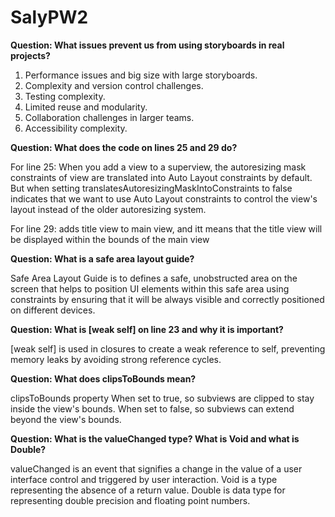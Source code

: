 # SalyPW2
**Question: What issues prevent us from using storyboards in real projects?**

1) Performance issues and big size with large storyboards.
2) Complexity and version control challenges.
3) Testing complexity.
4) Limited reuse and modularity.
5) Collaboration challenges in larger teams.
6) Accessibility complexity.


**Question: What does the code on lines 25 and 29 do?**

For line 25: When you add a view to a superview, the autoresizing mask constraints of view are translated into Auto Layout constraints by default. 
But when setting translatesAutoresizingMaskIntoConstraints to false indicates that we want to use Auto Layout constraints to control the view's layout
instead of the older autoresizing system.

For line 29: adds title view to main view, and itt means that the title view will be displayed within the bounds of the main view

**Question: What is a safe area layout guide?**

Safe Area Layout Guide is to defines a safe, unobstructed area on the screen that helps to position UI elements within this safe area using constraints by ensuring that it will be always visible and correctly positioned on different devices.

**Question: What is [weak self] on line 23 and why it is important?**

[weak self] is used in closures to create a weak reference to self, preventing memory leaks by avoiding strong reference cycles. 

**Question: What does clipsToBounds mean?**

clipsToBounds property When set to true, so subviews are clipped to stay inside the view's bounds. When set to false, so subviews can extend beyond the view's bounds.

**Question: What is the valueChanged type? What is Void and what is Double?**

valueChanged is an event that signifies a change in the value of a user interface control and triggered by user interaction.
Void is a type representing the absence of a return value.
Double is data type for representing double precision and floating point numbers.
